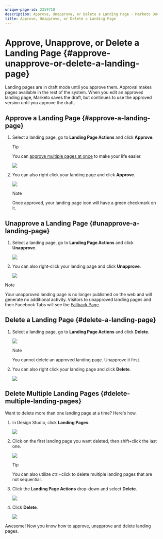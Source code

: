 ```yaml
---
unique-page-id: 2359710
description: Approve, Unapprove, or Delete a Landing Page - Marketo Docs - Product Documentation
title: Approve, Unapprove, or Delete a Landing Page
---
```


# Approve, Unapprove, or Delete a Landing Page {#approve-unapprove-or-delete-a-landing-page}

Landing pages are in draft mode until you approve them. Approval makes pages available in the rest of the system. When you edit an approved landing page, Marketo saves the draft, but continues to use the approved version until you approve the draft.

## Approve a Landing Page {#approve-a-landing-page}

1. Select a landing page, go to **Landing Page Actions** and click **Approve**.

   >[!TIP]
   >
   >You can [approve multiple pages at once](/help/marketo/product-docs/demand-generation/landing-pages/landing-page-actions/approve-multiple-landing-pages-at-once.md) to make your life easier.

   ![](assets/image2014-9-16-15-3a28-3a22.png)

1. You can also right click your landing page and click **Approve**.

   ![](assets/image2014-9-16-15-3a30-3a4.png)

   >[!NOTE]
   >
   >Once approved, your landing page icon will have a green checkmark on it.

## Unapprove a Landing Page {#unapprove-a-landing-page}

1. Select a landing page, go to **Landing Page Actions** and click **Unapprove**.

   ![](assets/image2014-9-16-15-3a31-3a8.png)

1. You can also right-click your landing page and click **Unapprove**.

   ![](assets/image2014-9-16-15-3a31-3a34.png)

>[!NOTE]
>
>Your unapproved landing page is no longer published on the web and will generate no additional activity. Visitors to unapproved landing pages and their Facebook Tabs will see the [Fallback Page](/help/marketo/product-docs/administration/settings/set-a-fallback-page.md).

## Delete a Landing Page {#delete-a-landing-page}

1. Select a landing page, go to **Landing Page Actions** and click **Delete**.

   ![](assets/image2014-9-16-15-3a49-3a59.png)

   >[!NOTE]
   >
   >You cannot delete an approved landing page. Unapprove it first.

1. You can also right click your landing page and click **Delete**.

   ![](assets/image2014-9-16-15-3a50-3a40.png)

## Delete Multiple Landing Pages {#delete-multiple-landing-pages}

Want to delete more than one landing page at a time? Here's how.

1. In Design Studio, click **Landing Pages**.

   ![](assets/one.png)

1. Click on the first landing page you want deleted, then shift+click the last one.

   ![](assets/two.png)

   >[!TIP]
   >
   >You can also utilize ctrl+click to delete multiple landing pages that are not sequential.

1. Click the **Landing Page Actions** drop-down and select **Delete**.

   ![](assets/three.png)

1. Click **Delete**.

   ![](assets/four.png)

Awesome! Now you know how to approve, unapprove and delete landing pages.
